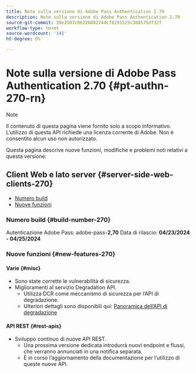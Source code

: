 ```yaml
---
title: Note sulla versione di Adobe Pass Authentication 2.70
description: Note sulla versione di Adobe Pass Authentication 2.70
source-git-commit: 30e2507c0622b882744cf8291525c388575df32f
workflow-type: tm+mt
source-wordcount: '141'
ht-degree: 0%

---
```


# Note sulla versione di Adobe Pass Authentication 2.70 {#pt-authn-270-rn}

>[!NOTE]
>
>Il contenuto di questa pagina viene fornito solo a scopo informativo. L’utilizzo di questa API richiede una licenza corrente di Adobe. Non è consentito alcun uso non autorizzato.

Questa pagina descrive nuove funzioni, modifiche e problemi noti relativi a questa versione:

## Client Web e lato server {#server-side-web-clients-270}

* [Numero build](#build-number-270)
* [Nuove funzioni](#new-features-270)

### Numero build {#build-number-270}

Autenticazione Adobe Pass: adobe-pass-**2,70**
Data di rilascio: **04/23/2024 - 04/25/2024**

### Nuove funzioni {#new-features-270}

#### Varie {#misc}

* Sono state corrette le vulnerabilità di sicurezza.
* Miglioramenti al servizio Degradation API.
   * Utilizza DCR come meccanismo di sicurezza per l’API di degradazione.
   * Ulteriori dettagli sono disponibili qui: [Panoramica dell’API di degradazione](degradation-api-overview.md)

#### API REST {#rest-apis}

* Sviluppo continuo di nuove API REST.
   * Una prossima versione dedicata introdurrà nuovi endpoint e flussi, che verranno annunciati in una notifica separata.
   * È in corso l’aggiornamento della documentazione per l’utilizzo di queste nuove API.
